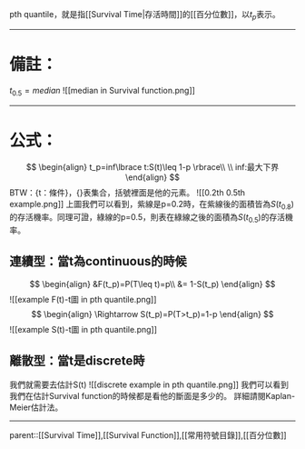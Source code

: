 pth quantile，就是指[[Survival Time|存活時間]]的[[百分位數]]，以$t_{p}$表示。
- - -
# 備註：
$t_{0.5}=median$
![[median in Survival function.png]]
- - -
# 公式：
$$
\begin{align}
t_p=inf\lbrace t:S(t)\leq 1-p \rbrace\\
\\
inf:最大下界
\end{align}
$$
BTW：{t：條件}，{}表集合，括號裡面是他的元素。
![[0.2th 0.5th example.png]]
上圖我們可以看到，紫線是p=0.2時，在紫線後的面積皆為$S(t_{0.8})$的存活機率。同理可證，綠線的p=0.5，則表在綠線之後的面積為$S(t_{0.5})$的存活機率。
## 連續型：當t為continuous的時候
$$
\begin{align}
&F(t_p)=P(T\leq t)=p\\
&= 1-S(t_p)
\end{align}
$$
![[example F(t)-t圖 in pth quantile.png]]
$$
\begin{align}
\Rightarrow S(t_p)=P(T>t_p)=1-p
\end{align}
$$![[example S(t)-t圖 in pth quantile.png]]

## 離散型：當t是discrete時
我們就需要去估計S(t)
![[discrete example in pth quantile.png]]
我們可以看到我們在估計Survival function的時候都是看他的斷面是多少的。
詳細請閱Kaplan-Meier估計法。
- - -
parent::[[Survival Time]],[[Survival Function]],[[常用符號目錄]],[[百分位數]]